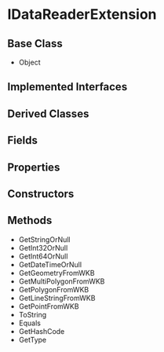# IDataReaderExtension
## Base Class
- Object
## Implemented Interfaces
## Derived Classes
## Fields
## Properties
## Constructors
## Methods
- GetStringOrNull
- GetInt32OrNull
- GetInt64OrNull
- GetDateTimeOrNull
- GetGeometryFromWKB
- GetMultiPolygonFromWKB
- GetPolygonFromWKB
- GetLineStringFromWKB
- GetPointFromWKB
- ToString
- Equals
- GetHashCode
- GetType
